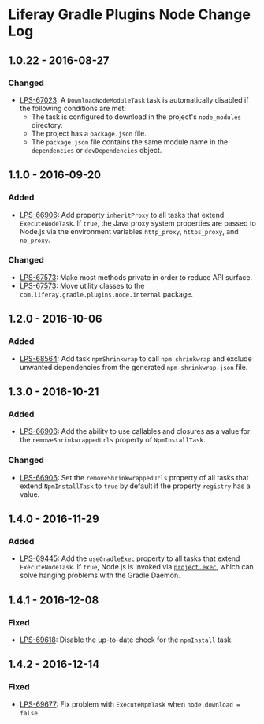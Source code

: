 # Liferay Gradle Plugins Node Change Log

## 1.0.22 - 2016-08-27

### Changed
- [LPS-67023]: A `DownloadNodeModuleTask` task is automatically disabled if the
following conditions are met:
	- The task is configured to download in the project's `node_modules`
	directory.
	- The project has a `package.json` file.
	- The `package.json` file contains the same module name in the
	`dependencies` or `devDependencies` object.

## 1.1.0 - 2016-09-20

### Added
- [LPS-66906]: Add property `inheritProxy` to all tasks that extend
`ExecuteNodeTask`. If `true`, the Java proxy system properties are passed to
Node.js via the environment variables `http_proxy`, `https_proxy`, and
`no_proxy`.

### Changed
- [LPS-67573]: Make most methods private in order to reduce API surface.
- [LPS-67573]: Move utility classes to the
`com.liferay.gradle.plugins.node.internal` package.

## 1.2.0 - 2016-10-06

### Added
- [LPS-68564]: Add task `npmShrinkwrap` to call `npm shrinkwrap` and exclude
unwanted dependencies from the generated `npm-shrinkwrap.json` file.

## 1.3.0 - 2016-10-21

### Added
- [LPS-66906]: Add the ability to use callables and closures as a value for the
`removeShrinkwrappedUrls` property of `NpmInstallTask`.

### Changed
- [LPS-66906]: Set the `removeShrinkwrappedUrls` property of all tasks that
extend `NpmInstallTask` to `true` by default if the property `registry` has a
value.

## 1.4.0 - 2016-11-29

### Added
- [LPS-69445]: Add the `useGradleExec` property to all tasks that extend
`ExecuteNodeTask`. If `true`, Node.js is invoked via [`project.exec`](https://docs.gradle.org/current/dsl/org.gradle.api.Project.html#org.gradle.api.Project:exec(org.gradle.api.Action)),
which can solve hanging problems with the Gradle Daemon.

## 1.4.1 - 2016-12-08

### Fixed
- [LPS-69618]: Disable the up-to-date check for the `npmInstall` task.

## 1.4.2 - 2016-12-14

### Fixed
- [LPS-69677]: Fix problem with `ExecuteNpmTask` when `node.download = false`.

[LPS-66906]: https://issues.liferay.com/browse/LPS-66906
[LPS-67023]: https://issues.liferay.com/browse/LPS-67023
[LPS-67573]: https://issues.liferay.com/browse/LPS-67573
[LPS-68564]: https://issues.liferay.com/browse/LPS-68564
[LPS-69445]: https://issues.liferay.com/browse/LPS-69445
[LPS-69618]: https://issues.liferay.com/browse/LPS-69618
[LPS-69677]: https://issues.liferay.com/browse/LPS-69677